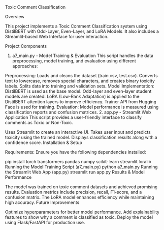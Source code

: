Toxic Comment Classification

Overview

This project implements a Toxic Comment Classification system using DistilBERT with Odd-Layer, Even-Layer, and LoRA Models. It also includes a Streamlit-based Web Interface for user interaction.

Project Components

1. a7_main.py - Model Training & Evaluation
This script handles the data preprocessing, model training, and evaluation using different approaches:

Preprocessing:
Loads and cleans the dataset (train.csv, test.csv).
Converts text to lowercase, removes special characters, and creates binary toxicity labels.
Splits data into training and validation sets.
Model Implementation:
DistilBERT is used as the base model.
Odd-layer and even-layer student models are created.
LoRA (Low-Rank Adaptation) is applied to the DistilBERT attention layers to improve efficiency.
Trainer API from Hugging Face is used for training.
Evaluation:
Model performance is measured using classification reports and confusion matrices.
2. app.py - Streamlit Web Application
This script provides a user-friendly interface to classify comments as Toxic or Non-Toxic.

Uses Streamlit to create an interactive UI.
Takes user input and predicts toxicity using the trained model.
Displays classification results along with a confidence score.
Installation & Setup

Requirements:
Ensure you have the following dependencies installed:

pip install torch transformers pandas numpy scikit-learn streamlit loralib
Running the Model Training Script (a7_main.py)
python a7_main.py
Running the Streamlit Web App (app.py)
streamlit run app.py
Results & Model Performance

The model was trained on toxic comment datasets and achieved promising results.
Evaluation metrics include precision, recall, F1-score, and a confusion matrix.
The LoRA model enhances efficiency while maintaining high accuracy.
Future Improvements

Optimize hyperparameters for better model performance.
Add explainability features to show why a comment is classified as toxic.
Deploy the model using Flask/FastAPI for production use.
